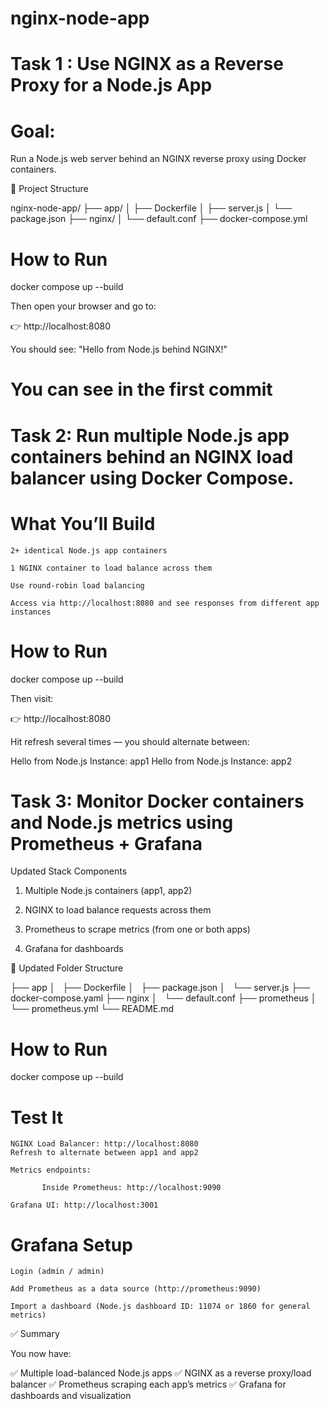 # nginx-node-app


# Task 1 : Use NGINX as a Reverse Proxy for a Node.js App

# Goal:

Run a Node.js web server behind an NGINX reverse proxy using Docker containers.

📁 Project Structure

nginx-node-app/
├── app/
│   ├── Dockerfile
│   ├── server.js
│   └── package.json
├── nginx/
│   └── default.conf
├── docker-compose.yml


# How to Run

docker compose up --build

Then open your browser and go to:

👉 http://localhost:8080

You should see:
"Hello from Node.js behind NGINX!"

# You can see in the first commit

# Task 2: Run multiple Node.js app containers behind an NGINX load balancer using Docker Compose.

# What You’ll Build

    2+ identical Node.js app containers

    1 NGINX container to load balance across them

    Use round-robin load balancing

    Access via http://localhost:8080 and see responses from different app instances

# How to Run

docker compose up --build

Then visit:

👉 http://localhost:8080

Hit refresh several times — you should alternate between:

Hello from Node.js Instance: app1
Hello from Node.js Instance: app2



# Task 3: Monitor Docker containers and Node.js metrics using Prometheus + Grafana

Updated Stack Components

   1. Multiple Node.js containers (app1, app2)

   2. NGINX to load balance requests across them

   3. Prometheus to scrape metrics (from one or both apps)

   4. Grafana for dashboards

📁 Updated Folder Structure

├── app
│   ├── Dockerfile
│   ├── package.json
│   └── server.js
├── docker-compose.yaml
├── nginx
│   └── default.conf
├── prometheus
│   └── prometheus.yml
└── README.md


# How to Run

docker compose up --build


# Test It

    NGINX Load Balancer: http://localhost:8080
    Refresh to alternate between app1 and app2

    Metrics endpoints:

           Inside Prometheus: http://localhost:9090

    Grafana UI: http://localhost:3001

 # Grafana Setup

    Login (admin / admin)

    Add Prometheus as a data source (http://prometheus:9090)

    Import a dashboard (Node.js dashboard ID: 11074 or 1860 for general metrics)


✅ Summary

You now have:

✅ Multiple load-balanced Node.js apps
✅ NGINX as a reverse proxy/load balancer
✅ Prometheus scraping each app’s metrics
✅ Grafana for dashboards and visualization